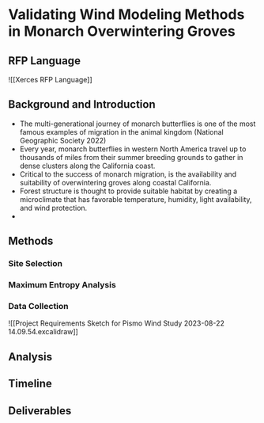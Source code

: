 # Validating Wind Modeling Methods in Monarch Overwintering Groves
## RFP Language
![[Xerces RFP Language]]
## Background and Introduction
- The multi-generational journey of monarch butterflies is one of the most famous examples of migration in the animal kingdom (National Geographic Society 2022)
- Every year, monarch butterflies in western North America travel up to thousands of miles from their summer breeding grounds to gather in dense clusters along the California coast.
- Critical to the success of monarch migration, is the availability and suitability of overwintering groves along coastal California. 
- Forest structure is thought to provide suitable habitat by creating a microclimate that has favorable temperature, humidity, light availability, and wind protection. 
- 
## Methods
### Site Selection
### Maximum Entropy Analysis

### Data Collection
![[Project Requirements Sketch for Pismo Wind Study 2023-08-22 14.09.54.excalidraw]]
### 
## Analysis

## Timeline

## Deliverables

